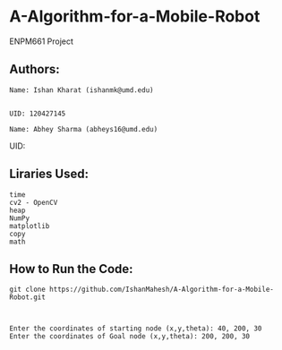# A-Algorithm-for-a-Mobile-Robot
ENPM661 Project


## Authors:

    Name: Ishan Kharat (ishanmk@umd.edu)


    UID: 120427145

    Name: Abhey Sharma (abheys16@umd.edu)


UID: 

## Liraries Used:

    time
    cv2 - OpenCV
    heap
    NumPy
    matplotlib
    copy
    math



## How to Run the Code:

    git clone https://github.com/IshanMahesh/A-Algorithm-for-a-Mobile-Robot.git



    Enter the coordinates of starting node (x,y,theta): 40, 200, 30
    Enter the coordinates of Goal node (x,y,theta): 200, 200, 30
    
